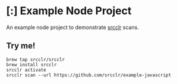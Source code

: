 # [:] Example Node Project

An example node project to demonstrate [srcclr](https://www.srcclr.com) scans.

## Try me!
  
```
brew tap srcclr/srcclr  
brew install srcclr
srcclr activate
srcclr scan --url https://github.com/srcclr/example-javascript
```
